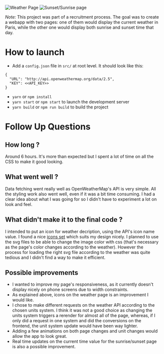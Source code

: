 ![Weather Page](https://firebasestorage.googleapis.com/v0/b/weather-b7665.appspot.com/o/Capture.PNG?alt=media&token=71db3898-b045-4264-b320-3fb629ae28b8)
![Sunset/Sunrise page](https://firebasestorage.googleapis.com/v0/b/weather-b7665.appspot.com/o/Capture2.PNG?alt=media&token=0ad6a151-45cd-4cd1-800d-f0fdb9e8b215)

*Note:*
This project was part of a recruitment process. The goal was to create a webapp with two pages: one of them would display the current weather in Paris, while the other one would display both sunrise and sunset time that day.

# How to launch

* Add a `config.json` file in `src/` at root level. It should look like this:

```
{
  "URL": "http://api.openweathermap.org/data/2.5",
  "KEY": <<API_KEY>>
}
```

* `yarn` or `npm install`
* `yarn start` or `npm start` to launch the development server
* `yarn build` or `npm run build` to build the project

# Follow Up Questions

## How long ?

Around 6 hours. It's more than expected but I spent a lot of time on all the CSS to make it good looking.

## What went well ?

Data fetching went really well as OpenWeatherMap's API is very simple.
All the styling work also went well, even if it was a bit time consuming. I had a clear idea about what I was going for so I didn't have to experiment a lot on look and feel.

## What didn't make it to the final code ?

I intended to put an icon for weather decription, using the API's icon name value. I found a nice [icons set](https://iconstore.co/icons/rns-weather-icons/) which suits my design nicely. I planned to use the svg files to be able to change the image color with css (that's necessary as the page's color changes according to the weather). However the process for loading the right svg file according to the weather was quite tedious and I didn't find a way to make it efficient.

## Possible improvements

* I wanted to improve my page's responsiveness, as it currently doesn't display nicely on phone screens due to width constraints.
* As explained above, icons on the weather page is an improvement I would like.
* I chose to make different requests on the weather API according to the chosen units system. I think it was not a good choice as changing the units system triggers a rerender for almost all of the page, whereas, if I only did a request in one system and did the conversions on the frontend, the unit system update would have been way lighter.
* Adding a few animations on both page changes and unit changes would allow the app to look great.
* Real time updates on the current time value for the sunrise/sunset page is also a possible improvement.
